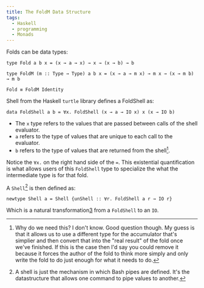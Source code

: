 ```yaml
---
title: The FoldM Data Structure
tags:
  - Haskell
  - programming
  - Monads
---
```


Folds can be data types:

  ```
  type Fold a b x = (x → a → x) → x → (x → b) → b

  type FoldM (m :: Type → Type) a b x = (x → a → m x) → m x → (x → m b) → m b

  Fold ≡ FoldM Identity
  ```

Shell from the Haskell `turtle` library defines a FoldShell as:

  ```
  data FoldShell a b = ∀x. FoldShell (x → a → IO x) x (x → IO b)
  ```
  * The `x` type refers to the values that are passed between calls of the
    shell evaluator. 
  * `a` refers to the type of values that are unique to each call to the
    evaluator. 
  * `b` refers to the type of values that are returned from the shell[^2].

Notice the `∀x.` on the right hand side of the `=`. This existential
quantification is what allows users of this `FoldShell` type to specialize the
what the intermediate type is for that fold.

A `Shell`[^1] is then defined as:

  ```
  newtype Shell a = Shell {unShell :: ∀r. FoldShell a r → IO r}
  ```
Which is a natural transformation[3] from a `FoldShell` to an `IO`.

[^1]: A shell is just the mechanism in which Bash pipes are defined. It's the
  datastructure that allows one command to pipe values to another.
[^2]: Why do we need this? I don't know. Good question though. My guess is that
  it allows us to use a different type for the accumulator that's simplier and
  then convert that into the "real result" of the fold once we've finished. If 
  this is the case then I'd say you could remove it because it forces the author 
  of the fold to think more simply and only write the fold to do just enough for
  what it needs to do.


[1]: ./church-numerals.md 
[2]: ./lambda-calculus-abstractions.md
[3]: ./natural-transformation.md
